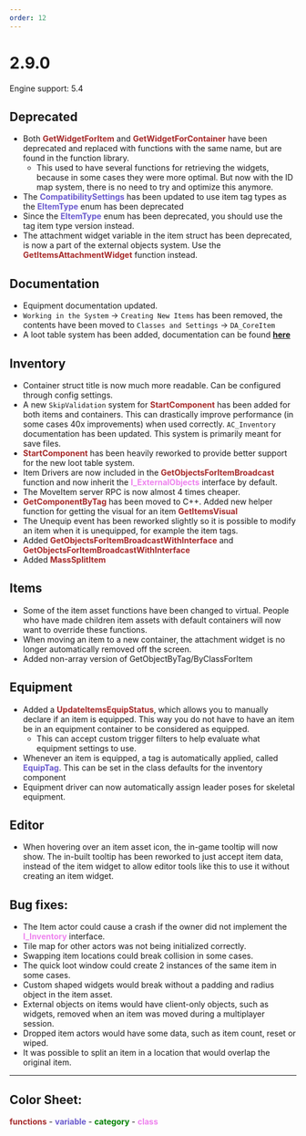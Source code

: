 ```yaml
---
order: 12
---
```

# 2.9.0

Engine support: 5.4

## Deprecated
- Both <span style="color:brown">**GetWidgetForItem**</span> and <span style="color:brown">**GetWidgetForContainer**</span> have been deprecated and replaced with functions with the same name, but are found in the function library.
    - This used to have several functions for retrieving the widgets, because in some cases they were more optimal. But now with the ID map system, there is no need to try and optimize this anymore.
- The <span style="color:slateblue">**CompatibilitySettings**</span> has been updated to use item tag types as the <span style="color:slateblue">**EItemType**</span> enum has been deprecated
- Since the <span style="color:slateblue">**EItemType**</span> enum has been deprecated, you should use the tag item type version instead.
- The attachment widget variable in the item struct has been deprecated, is now a part of the external objects system. Use the <span style="color:brown">**GetItemsAttachmentWidget**</span> function instead.

## Documentation
- Equipment documentation updated.
- `Working in the System` -> `Creating New Items` has been removed, the contents have been moved to `Classes and Settings` -> `DA_CoreItem`
- A loot table system has been added, documentation can be found <a href="https://inventoryframework.github.io/loottables/" target="_blank">**here**</a>

## Inventory
- Container struct title is now much more readable. Can be configured through config settings.
- A new `SkipValidation` system for <span style="color:brown">**StartComponent**</span> has been added for both items and containers. This can drastically improve performance (in some cases 40x improvements) when used correctly. `AC_Inventory` documentation has been updated. This system is primarily meant for save files.
- <span style="color:brown">**StartComponent**</span> has been heavily reworked to provide better support for the new loot table system.
- Item Drivers are now included in the <span style="color:brown">**GetObjectsForItemBroadcast**</span> function and now inherit the <span style="color:violet">**I_ExternalObjects**</span> interface by default.
- The MoveItem server RPC is now almost 4 times cheaper.
- <span style="color:brown">**GetComponentByTag**</span> has been moved to C++. Added new helper function for getting the visual for an item <span style="color:brown">**GetItemsVisual**</span>
- The Unequip event has been reworked slightly so it is possible to modify an item when it is unequipped, for example the item tags.
- Added <span style="color:brown">**GetObjectsForItemBroadcastWithInterface**</span> and <span style="color:brown">**GetObjectsForItemBroadcastWithInterface**</span>
- Added <span style="color:brown">**MassSplitItem**</span>

## Items
- Some of the item asset functions have been changed to virtual. People who have made children item assets with default containers will now want to override these functions.
- When moving an item to a new container, the attachment widget is no longer automatically removed off the screen.
- Added non-array version of GetObjectByTag/ByClassForItem

## Equipment
- Added a <span style="color:brown">**UpdateItemsEquipStatus**</span>, which allows you to manually declare if an item is equipped. This way you do not have to have an item be in an equipment container to be considered as equipped.
    - This can accept custom trigger filters to help evaluate what equipment settings to use.
- Whenever an item is equipped, a tag is automatically applied, called <span style="color:slateblue">**EquipTag**</span>. This can be set in the class defaults for the inventory component
- Equipment driver can now automatically assign leader poses for skeletal equipment.

## Editor
- When hovering over an item asset icon, the in-game tooltip will now show. The in-built tooltip has been reworked to just accept item data, instead of the item widget to allow editor tools like this to use it without creating an item widget.

## Bug fixes:
- The Item actor could cause a crash if the owner did not implement the <span style="color:violet">**I_Inventory**</span> interface.
- Tile map for other actors was not being initialized correctly.
- Swapping item locations could break collision in some cases.
- The quick loot window could create 2 instances of the same item in some cases.
- Custom shaped widgets would break without a padding and radius object in the item asset.
- External objects on items would have client-only objects, such as widgets, removed when an item was moved during a multiplayer session.
- Dropped item actors would have some data, such as item count, reset or wiped.
- It was possible to split an item in a location that would overlap the original item.

---
## Color Sheet:
<span style="color:brown">**functions**</span> - <span style="color:slateblue">**variable**</span> - <span style="color:green">**category**</span> - <span style="color:violet">**class**</span>